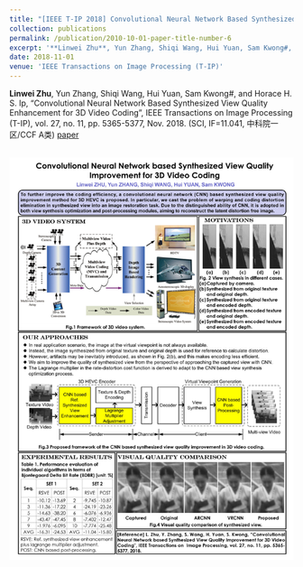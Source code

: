 ```yaml
---
title: "[IEEE T-IP 2018] Convolutional Neural Network Based Synthesized View Quality Enhancement for 3D Video Coding"
collection: publications
permalink: /publication/2010-10-01-paper-title-number-6
excerpt: '**Linwei Zhu**, Yun Zhang, Shiqi Wang, Hui Yuan, Sam Kwong#, and Horace H. S. Ip, “Convolutional Neural Network Based Synthesized View Quality Enhancement for 3D Video Coding”, IEEE Transactions on Image Processing (T-IP), vol. 27, no. 11, pp. 5365-5377, Nov. 2018. (SCI, IF=11.041, 中科院一区/CCF A类) [paper](https://ieeexplore.ieee.org/document/8416728)'
date: 2018-11-01
venue: 'IEEE Transactions on Image Processing (T-IP)'
---
```

**Linwei Zhu**, Yun Zhang, Shiqi Wang, Hui Yuan, Sam Kwong#, and Horace H. S. Ip, “Convolutional Neural Network Based Synthesized View Quality Enhancement for 3D Video Coding”, IEEE Transactions on Image Processing (T-IP), vol. 27, no. 11, pp. 5365-5377, Nov. 2018. (SCI, IF=11.041, 中科院一区/CCF A类) [paper](https://ieeexplore.ieee.org/document/8416728)


<br/><img src='/images/cnn.jpg'>
